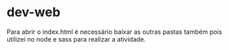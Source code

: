 # dev-web
Para abrir o index.html é necessário baixar as outras pastas também pois utilizei no node e sass para realizar a atividade.
